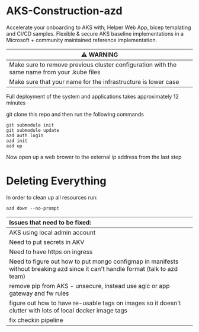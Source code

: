 # AKS-Construction-azd
Accelerate your onboarding to AKS with; Helper Web App, bicep templating and CI/CD samples. Flexible &amp; secure AKS baseline implementations in a Microsoft + community maintained reference implementation.

| ⚠️ WARNING              |
|---------------------------|
| Make sure to remove previous cluster configuration with the same name from your .kube files |
| Make sure that your name for the infrastructure is lower case  |

Full deployment of the system and applications takes approximately 12 minutes

git clone this repo and then run the following commands
```
git submodule init 
git submodule update
azd auth login
azd init
azd up
```

Now open up a web brower to the external ip address from the last step

# Deleting Everything
In order to clean up all resources run:
```
azd down --no-prompt
```

| Issues that need to be fixed: |
|:---------------------------|
| AKS using local admin account |
| Need to put secrets in AKV |
| Need to have https on ingress |
| Need to figure out how to put mongo configmap in manifests without breaking azd since it can't handle format (talk to azd team) |
| remove pip from AKS - unsecure, instead use agic or app gateway and fw rules |
| figure out how to have re-usable tags on images so it doesn't clutter with lots of local docker image tags |
| fix checkin pipeline |
